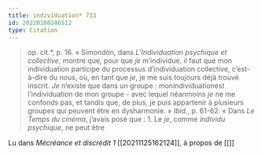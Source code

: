 ```yaml
---
title: individuation* 733
id: 20220108246512
type: Citation
---
```


> op. cit.*, p. 16. « Simondon, dans *L’Individuation psychique et collective*, montre que, pour que *je* m’individue, il faut que mon individuation participe du processus d’individuation collective, c’est-à-dire du nous, où, en tant que *je*, je me suis toujours déjà trouvé inscrit. *Je* n’existe que dans un groupe : monindividuationest l’individuation de mon groupe - avec lequel néanmoins *je* ne me confonds pas, et tandis que, de plus, je puis appartenir à plusieurs groupes qui peuvent être en dysharmonie. » *Ibid.*, p. 61-62. « Dans *Le Temps du cinéma*, j’avais posé que : 1. Le *je*, comme *individu psychique*, ne peut être

Lu dans *Mécréance et discrédit 1* [[20211125162124]], à propos de [[]]